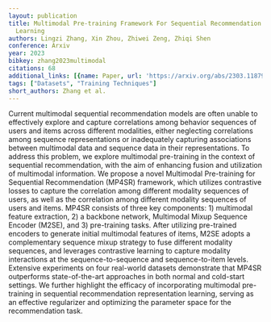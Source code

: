 ```yaml
---
layout: publication
title: Multimodal Pre-training Framework For Sequential Recommendation Via Contrastive
  Learning
authors: Lingzi Zhang, Xin Zhou, Zhiwei Zeng, Zhiqi Shen
conference: Arxiv
year: 2023
bibkey: zhang2023multimodal
citations: 68
additional_links: [{name: Paper, url: 'https://arxiv.org/abs/2303.11879'}]
tags: ["Datasets", "Training Techniques"]
short_authors: Zhang et al.
---
```

Current multimodal sequential recommendation models are often unable to
effectively explore and capture correlations among behavior sequences of users
and items across different modalities, either neglecting correlations among
sequence representations or inadequately capturing associations between
multimodal data and sequence data in their representations. To address this
problem, we explore multimodal pre-training in the context of sequential
recommendation, with the aim of enhancing fusion and utilization of multimodal
information. We propose a novel Multimodal Pre-training for Sequential
Recommendation (MP4SR) framework, which utilizes contrastive losses to capture
the correlation among different modality sequences of users, as well as the
correlation among different modality sequences of users and items. MP4SR
consists of three key components: 1) multimodal feature extraction, 2) a
backbone network, Multimodal Mixup Sequence Encoder (M2SE), and 3) pre-training
tasks. After utilizing pre-trained encoders to generate initial multimodal
features of items, M2SE adopts a complementary sequence mixup strategy to fuse
different modality sequences, and leverages contrastive learning to capture
modality interactions at the sequence-to-sequence and sequence-to-item levels.
Extensive experiments on four real-world datasets demonstrate that MP4SR
outperforms state-of-the-art approaches in both normal and cold-start settings.
We further highlight the efficacy of incorporating multimodal pre-training in
sequential recommendation representation learning, serving as an effective
regularizer and optimizing the parameter space for the recommendation task.